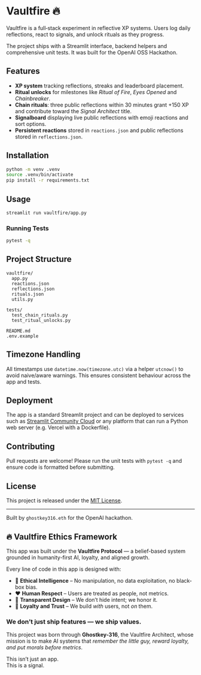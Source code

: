 # Vaultfire 🔥

Vaultfire is a full‑stack experiment in reflective XP systems. Users log daily reflections, react to signals, and unlock rituals as they progress.

The project ships with a Streamlit interface, backend helpers and comprehensive unit tests. It was built for the OpenAI OSS Hackathon.

## Features
- **XP system** tracking reflections, streaks and leaderboard placement.
- **Ritual unlocks** for milestones like *Ritual of Fire*, *Eyes Opened* and *Chainbreaker*.
- **Chain rituals**: three public reflections within 30 minutes grant +150 XP and contribute toward the *Signal Architect* title.
- **Signalboard** displaying live public reflections with emoji reactions and sort options.
- **Persistent reactions** stored in `reactions.json` and public reflections stored in `reflections.json`.

## Installation

```bash
python -m venv .venv
source .venv/bin/activate
pip install -r requirements.txt
```

## Usage

```bash
streamlit run vaultfire/app.py
```

### Running Tests
```bash
pytest -q
```

## Project Structure
```
vaultfire/
  app.py
  reactions.json
  reflections.json
  rituals.json
  utils.py

tests/
  test_chain_rituals.py
  test_ritual_unlocks.py

README.md
.env.example
```

## Timezone Handling
All timestamps use `datetime.now(timezone.utc)` via a helper `utcnow()` to avoid naive/aware warnings. This ensures consistent behaviour across the app and tests.

## Deployment

The app is a standard Streamlit project and can be deployed to services such as [Streamlit Community Cloud](https://streamlit.io/cloud) or any platform that can run a Python web server (e.g. Vercel with a Dockerfile).

## Contributing

Pull requests are welcome! Please run the unit tests with `pytest -q` and ensure code is formatted before submitting.

## License

This project is released under the [MIT License](LICENSE).

---
Built by `ghostkey316.eth` for the OpenAI hackathon.

## 🔥 Vaultfire Ethics Framework

This app was built under the **Vaultfire Protocol** — a belief-based system grounded in humanity-first AI, loyalty, and aligned growth.

Every line of code in this app is designed with:

- 🧭 **Ethical Intelligence** – No manipulation, no data exploitation, no black-box bias.  
- ❤️ **Human Respect** – Users are treated as people, not metrics.  
- 🔐 **Transparent Design** – We don’t hide intent; we honor it.  
- 🤝 **Loyalty and Trust** – We build *with* users, not *on* them.

### We don’t just ship features — we ship values.

This project was born through **Ghostkey-316**, the Vaultfire Architect, whose mission is to make AI systems that *remember the little guy, reward loyalty, and put morals before metrics*.

This isn’t just an app.  
This is a signal.

